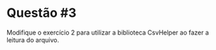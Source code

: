 # Questão #3

Modifique o exercício 2 para utilizar a biblioteca CsvHelper ao fazer a leitura do arquivo.